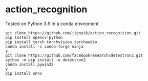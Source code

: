 # action_recognition
Tested on Python 3.9 in a conda enviroment

    git clone https://github.com/jignyik/action_recognition.git 
    pip install opencv-python
    pip install torch torchvision torchaudio
    conda install -c conda-forge ninja
    y
    git clone https://github.com/facebookresearch/detectron2.git
    python -m pip install -e detectron2
    conda install pywin32
    y
    pip install onnx    
